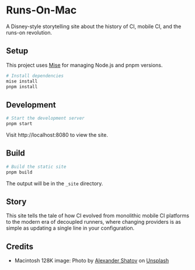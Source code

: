 # Runs-On-Mac

A Disney-style storytelling site about the history of CI, mobile CI, and the runs-on revolution.

## Setup

This project uses [Mise](https://mise.jdx.dev/) for managing Node.js and pnpm versions.

```bash
# Install dependencies
mise install
pnpm install
```

## Development

```bash
# Start the development server
pnpm start
```

Visit http://localhost:8080 to view the site.

## Build

```bash
# Build the static site
pnpm build
```

The output will be in the `_site` directory.

## Story

This site tells the tale of how CI evolved from monolithic mobile CI platforms to the modern era of decoupled runners, where changing providers is as simple as updating a single line in your configuration.

## Credits

- Macintosh 128K image: Photo by [Alexander Shatov](https://unsplash.com/@alexbemore) on [Unsplash](https://unsplash.com/photos/PHH_0uw9-Qw)

